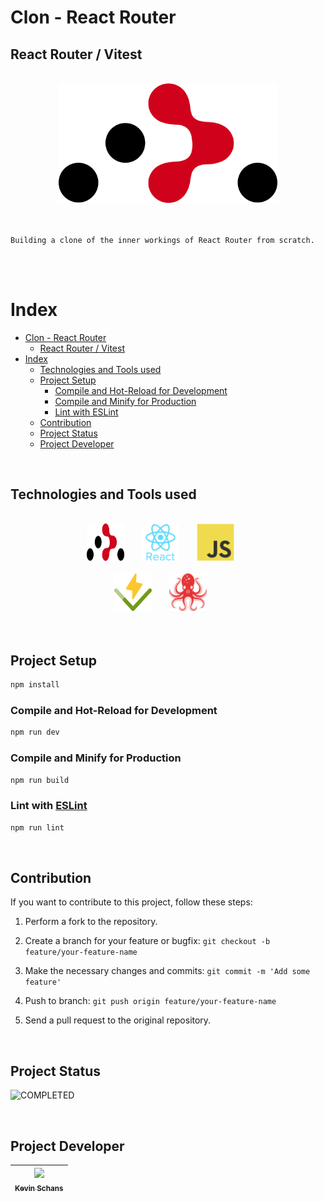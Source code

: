 # Clon - React Router

## React Router / Vitest

<br>

<div align="center">
  <img
    src="public/readme/project-overview.png"
    alt="Project overview"
    width="350"
  >
</div>

<br>
<br>

<div>

    Building a clone of the inner workings of React Router from scratch.

</div>

<br>
<br>

# Index

- [Clon - React Router](#clon---react-router)
  - [React Router / Vitest](#react-router--vitest)
- [Index](#index)
  - [Technologies and Tools used](#technologies-and-tools-used)
  - [Project Setup](#project-setup)
    - [Compile and Hot-Reload for Development](#compile-and-hot-reload-for-development)
    - [Compile and Minify for Production](#compile-and-minify-for-production)
    - [Lint with ESLint](#lint-with-eslint)
  - [Contribution](#contribution)
  - [Project Status](#project-status)
  - [Project Developer](#project-developer)

<br>

## Technologies and Tools used

<div align="center">
  <br>
    <a href="https://reactrouter.com/en/main" target="_blank" rel="noreferrer"> <img src="./public/readme/react-router.svg" alt="React Router" width="60" height="60" style="margin-right: 24px"/></a>
    <a href="https://reactjs.org/" target="_blank" rel="noreferrer"> <img src="https://raw.githubusercontent.com/devicons/devicon/master/icons/react/react-original-wordmark.svg" alt="React" width="60" height="60" style="margin-right: 24px"/></a>
    <a href="https://developer.mozilla.org/en-US/docs/Web/JavaScript" target="_blank" rel="noreferrer"> <img src="https://raw.githubusercontent.com/devicons/devicon/master/icons/javascript/javascript-original.svg" alt="JavaScript" width="60" height="60" style="margin-right: 24px" /></a>
    <br>
    <br>
    <a href="https://vitest.dev/" target="_blank" rel="noreferrer"> <img src="./public/readme/vitest.svg" alt="Vitest" width="60" height="60" style="margin-right: 24px"/></a>
    <a href="https://testing-library.com/" target="_blank" rel="noreferrer"> <img src="./public/readme/testing-library.svg" alt="Testing Library" width="60" height="60" style="margin-right: 24px"/></a>
  <br>
  <br>
</div>

<br>

## Project Setup

```sh
npm install
```

### Compile and Hot-Reload for Development

```sh
npm run dev
```

### Compile and Minify for Production

```sh
npm run build
```

### Lint with [ESLint](https://eslint.org/)

```sh
npm run lint
```

<br>

## Contribution

If you want to contribute to this project, follow these steps:

1. Perform a fork to the repository.

2. Create a branch for your feature or bugfix: `git checkout -b feature/your-feature-name`

3. Make the necessary changes and commits: `git commit -m 'Add some feature'`

4. Push to branch: `git push origin feature/your-feature-name`

5. Send a pull request to the original repository.

<br>

## Project Status

![COMPLETED](https://img.shields.io/badge/COMPLETED-green.svg)

<br>

## Project Developer

| [<img src="https://avatars.githubusercontent.com/u/122877560?v=4" width=115><br><sub>Kevin Schans</sub>](https://github.com/KevinVanDerSchans) |
| :--------------------------------------------------------------------------------------------------------------------------------------------: |
